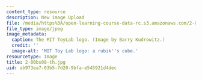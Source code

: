 ```yaml
---
content_type: resource
description: New image Upload
file: /media/https%3A/open-learning-course-data-rc.s3.amazonaws.com/2-00b-toy-product-design-spring-2008/ab973ea703b57d209bfae545921d4dec_2-00bs08-th.jpg
file_type: image/jpeg
image_metadata:
  caption: The MIT ToyLab logo. (Image by Barry Kudrowitz.)
  credit: ''
  image-alt: 'MIT Toy Lab logo: a rubik''s cube.'
resourcetype: Image
title: 2-00bs08-th.jpg
uid: ab973ea7-03b5-7d20-9bfa-e545921d4dec
---
```

